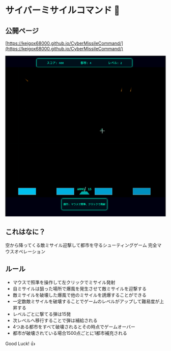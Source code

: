 # サイバーミサイルコマンド 🚀
##   公開ページ

 [https://keigox68000.github.io/CyberMissileCommand/](https://keigox68000.github.io/CyberMissileCommand/)

![screenshot](cmc.gif) 

## これはなに？

 空から降ってくる敵ミサイル迎撃して都市を守るシューティングゲーム
 完全マウスオペレーション

## ルール

- マウスで照準を操作して左クリックでミサイル発射
- 自ミサイルは狙った場所で爆風を発生させて敵ミサイルを迎撃する
- 敵ミサイルを破壊した爆風で他のミサイルを誘爆することができる
- 一定数敵ミサイルを破壊することでゲームのレベルがアップして難易度が上昇する
- レベルごとに撃てる弾は15発
- 次レベルへ移行することで弾は補給される
- 4つある都市をすべて破壊されるとその時点でゲームオーバー
- 都市が破壊されている場合1500点ごとに1都市補充される

Good Luck! 👍